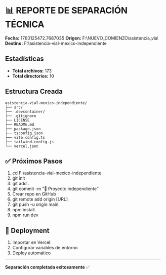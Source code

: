 # 📊 REPORTE DE SEPARACIÓN TÉCNICA

**Fecha:** 1760125472.7687035
**Origen:** F:\NUEVO_COMIENZO\asistencia_vial
**Destino:** F:\asistencia-vial-mexico-independiente

## Estadísticas

- **Total archivos:** 173
- **Total directorios:** 10

## Estructura Creada

```
asistencia-vial-mexico-independiente/
├── src/
├── .devcontainer/
├── .gitignore
├── LICENSE
├── README.md
├── package.json
├── tsconfig.json
├── vite.config.ts
├── tailwind.config.js
└── vercel.json
```

## ✅ Próximos Pasos

1. cd F:\asistencia-vial-mexico-independiente
2. git init
3. git add .
4. git commit -m "🎉 Proyecto independiente"
5. Crear repo en GitHub
6. git remote add origin [URL]
7. git push -u origin main
8. npm install
9. npm run dev

## 🚀 Deployment

1. Importar en Vercel
2. Configurar variables de entorno
3. Deploy automático

---

**Separación completada exitosamente** ✅
